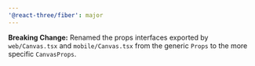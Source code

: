 ```yaml
---
'@react-three/fiber': major
---
```


**Breaking Change:** Renamed the props interfaces exported by `web/Canvas.tsx` and `mobile/Canvas.tsx` from the generic `Props` to the more specific `CanvasProps`.
